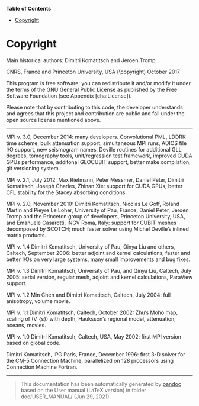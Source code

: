 **Table of Contents**

-   [Copyright](#copyright)

Copyright
=========

Main historical authors: Dimitri Komatitsch and Jeroen Tromp

CNRS, France and Princeton University, USA
\(\copyright\) October 2017

This program is free software; you can redistribute it and/or modify it under the terms of the GNU General Public License as published by the Free Software Foundation (see Appendix [cha:License]).

Please note that by contributing to this code, the developer understands and agrees that this project and contribution are public and fall under the open source license mentioned above.

****

MPI v. 3.0, December 2014: many developers. Convolutional PML, LDDRK time scheme, bulk attenuation support, simultaneous MPI runs, ADIOS file I/O support, new seismogram names, Deville routines for additional GLL degrees, tomography tools, unit/regression test framework, improved CUDA GPUs performance, additonal GEOCUBIT support, better make compilation, git versioning system.

MPI v. 2.1, July 2012: Max Rietmann, Peter Messmer, Daniel Peter, Dimitri Komatitsch, Joseph Charles, Zhinan Xie: support for CUDA GPUs, better CFL stability for the Stacey absorbing conditions.

MPI v. 2.0, November 2010: Dimitri Komatitsch, Nicolas Le Goff, Roland Martin and Pieyre Le Loher, University of Pau, France, Daniel Peter, Jeroen Tromp and the Princeton group of developers, Princeton University, USA, and Emanuele Casarotti, INGV Roma, Italy: support for CUBIT meshes decomposed by SCOTCH; much faster solver using Michel Deville’s inlined matrix products.

MPI v. 1.4 Dimitri Komatitsch, University of Pau, Qinya Liu and others, Caltech, September 2006: better adjoint and kernel calculations, faster and better I/Os on very large systems, many small improvements and bug fixes.

MPI v. 1.3 Dimitri Komatitsch, University of Pau, and Qinya Liu, Caltech, July 2005: serial version, regular mesh, adjoint and kernel calculations, ParaView support.

MPI v. 1.2 Min Chen and Dimitri Komatitsch, Caltech, July 2004: full anisotropy, volume movie.

MPI v. 1.1 Dimitri Komatitsch, Caltech, October 2002: Zhu’s Moho map, scaling of \(V_{s}\) with depth, Hauksson’s regional model, attenuation, oceans, movies.

MPI v. 1.0 Dimitri Komatitsch, Caltech, USA, May 2002: first MPI version based on global code.

Dimitri Komatitsch, IPG Paris, France, December 1996: first 3-D solver for the CM-5 Connection Machine, parallelized on 128 processors using Connection Machine Fortran.

-----
> This documentation has been automatically generated by [pandoc](http://www.pandoc.org)
> based on the User manual (LaTeX version) in folder doc/USER_MANUAL/
> (Jun 29, 2021)

